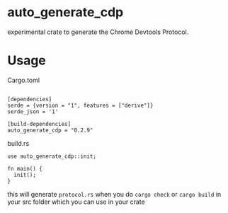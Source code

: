 # auto_generate_cdp
experimental crate to generate the Chrome Devtools Protocol.


# Usage

Cargo.toml
```

[dependencies]
serde = {version = "1", features = ["derive"]}
serde_json = '1'

[build-dependencies]
auto_generate_cdp = "0.2.9"
```

build.rs

```
use auto_generate_cdp::init;

fn main() {
  init();
}

```

this will generate `protocol.rs` when you do `cargo check` or `cargo build` in your src folder which you can use in your crate
